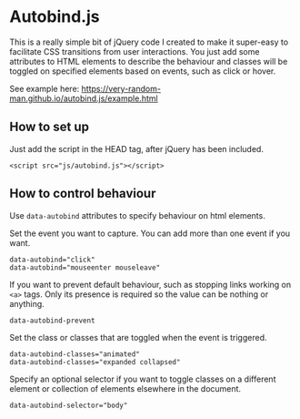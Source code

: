 # Autobind.js
This is a really simple bit of jQuery code I created to make it
super-easy to facilitate CSS transitions from user interactions. 
You just add some attributes to HTML elements to describe the 
behaviour and classes will be toggled on specified elements 
based on events, such as click or hover. 

See example here:
https://very-random-man.github.io/autobind.js/example.html

## How to set up
Just add the script in the HEAD tag, after jQuery has been included.
```
<script src="js/autobind.js"></script>
```

## How to control behaviour
Use `data-autobind` attributes to specify behaviour on html elements.

Set the event you want to capture. You can add more than one event
if you want.
```
data-autobind="click"
data-autobind="mouseenter mouseleave"
```
If you want to prevent default behaviour, such as stopping links 
working on `<a>` tags. Only its presence is required so the value 
can be nothing or anything.
```
data-autobind-prevent
```  
Set the class or classes that are toggled when the event is 
triggered.
```
data-autobind-classes="animated"
data-autobind-classes="expanded collapsed"
```
Specify an optional selector if you want to toggle classes on a 
different element or collection of elements elsewhere in the 
document.
```
data-autobind-selector="body"
```
